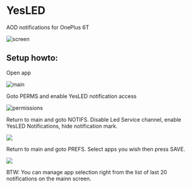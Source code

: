 # YesLED
AOD notifications for OnePlus 6T

![screen](doc/YesLED.png)

## Setup howto:
Open app

![main](doc/01_main.jpg)

Goto PERMS and enable YesLED notification access

![permissions](doc/02_perms.jpg)

Return to main and goto NOTIFS. Disable Led Service channel, enable YesLED Notifications, hide notification mark.

![](doc/03_notifs.jpg)

Return to main and goto PREFS. Select apps you wish then press SAVE.

![](doc/04_prefs.jpg)

BTW: You can manage app selection right from the list of last 20 notifications on the mainn screen.
